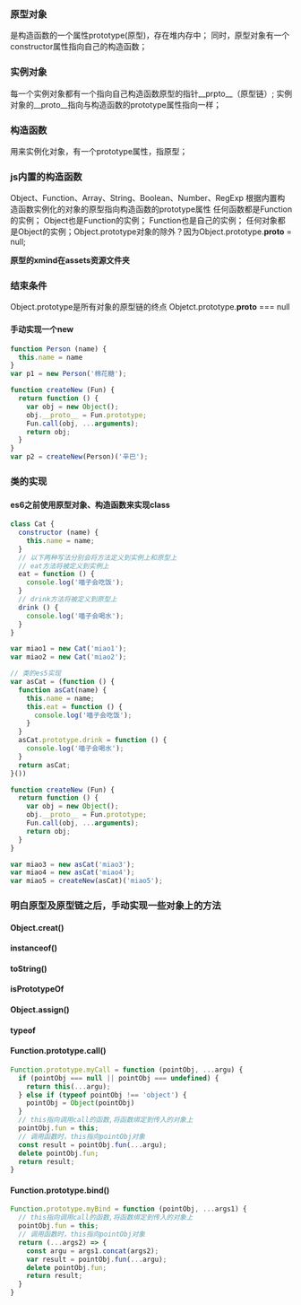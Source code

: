 <!--
 * @Author: qianqian.zhao
 * @Date: 2020-03-22 14:45:14
 * @LastEditors: qianqian.zhao
 * @LastEditTime: 2020-03-31 19:37:16
 * @Description: 原型记录
 -->

### 原型对象
是构造函数的一个属性prototype(原型)，存在堆内存中；
同时，原型对象有一个constructor属性指向自己的构造函数；

### 实例对象
每一个实例对象都有一个指向自己构造函数原型的指针__prpto__（原型链）;
实例对象的__proto__指向与构造函数的prototype属性指向一样；

### 构造函数
用来实例化对象，有一个prototype属性，指原型；

### js内置的构造函数
Object、Function、Array、String、Boolean、Number、RegExp
根据内置构造函数实例化的对象的原型指向构造函数的prototype属性
任何函数都是Function的实例；
Object也是Function的实例；
Function也是自己的实例；
任何对象都是Object的实例；Object.prototype对象的除外？因为Object.prototype.__proto__ = null;

**原型的xmind在assets资源文件夹**

### 结束条件
Object.prototype是所有对象的原型链的终点
Objetct.prototype.__proto__ === null

#### 手动实现一个new

``` javascript
function Person (name) {
  this.name = name
}
var p1 = new Person('棉花糖');

function createNew (Fun) {
  return function () {
    var obj = new Object();
    obj.__proto__ = Fun.prototype;
    Fun.call(obj, ...arguments);
    return obj;
  }
}
var p2 = createNew(Person)('辛巴');

```

### 类的实现
#### es6之前使用原型对象、构造函数来实现class
``` javascript
class Cat {
  constructor (name) {
    this.name = name;
  }
  // 以下两种写法分别会将方法定义到实例上和原型上
  // eat方法将被定义到实例上
  eat = function () {
    console.log('喵子会吃饭');
  }
  // drink方法将被定义到原型上
  drink () {
    console.log('喵子会喝水');
  }
}

var miao1 = new Cat('miao1');
var miao2 = new Cat('miao2');

// 类的es5实现
var asCat = (function () {
  function asCat(name) {
    this.name = name;
    this.eat = function () {
      console.log('喵子会吃饭');
    }
  }
  asCat.prototype.drink = function () {
    console.log('喵子会喝水');
  }
  return asCat;
}())

function createNew (Fun) {
  return function () {
    var obj = new Object();
    obj.__proto__ = Fun.prototype;
    Fun.call(obj, ...arguments);
    return obj;
  }
}

var miao3 = new asCat('miao3');
var miao4 = new asCat('miao4');
var miao5 = createNew(asCat)('miao5');
```


### 明白原型及原型链之后，手动实现一些对象上的方法

#### Object.creat()
  
#### instanceof()

#### toString()

#### isPrototypeOf

#### Object.assign()

#### typeof

#### Function.prototype.call()

  ```javascript
  Function.prototype.myCall = function (pointObj, ...argu) {
    if (pointObj === null || pointObj === undefined) {
      return this(...argu);
    } else if (typeof pointObj !== 'object') {
      pointObj = Object(pointObj)
    }
    // this指向调用call的函数,将函数绑定到传入的对象上
    pointObj.fun = this;
    // 调用函数时，this指向pointObj对象
    const result = pointObj.fun(...argu);
    delete pointObj.fun;
    return result;
  }
  ```

#### Function.prototype.bind()

  ```javascript
  Function.prototype.myBind = function (pointObj, ...args1) {
    // this指向调用call的函数,将函数绑定到传入的对象上
    pointObj.fun = this;
    // 调用函数时，this指向pointObj对象
    return (...args2) => {
      const argu = args1.concat(args2);
      var result = pointObj.fun(...argu);
      delete pointObj.fun;
      return result;
    }
  }
  ```
